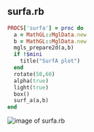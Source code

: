 
## surfa.rb

```ruby
PROCS['surfa'] = proc do
  a = MathGL::MglData.new
  b = MathGL::MglData.new
  mgls_prepare2d(a,b)
  if !$mini
    title("SurfA plot")
  end
  rotate(50,60)
  alpha(true)
  light(true)
  box()
  surf_a(a,b)
end
```
![image of surfa.rb](https://raw.github.com/masa16/ruby-mathgl-sample/master/samples/surfa/surfa.png)
